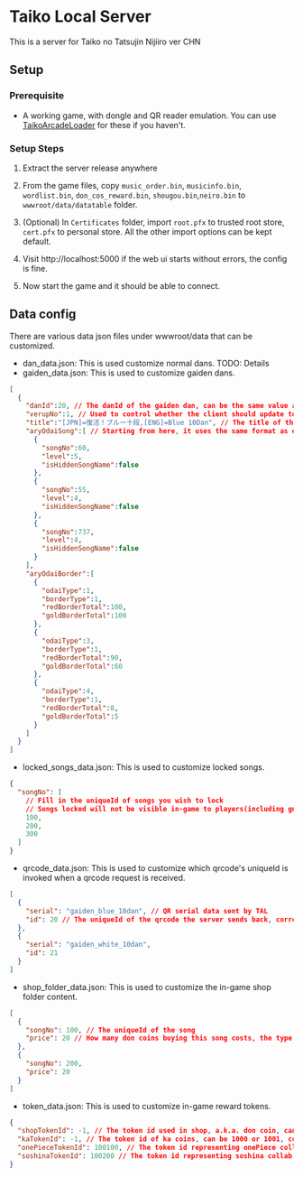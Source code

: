 # Taiko Local Server

This is a server for Taiko no Tatsujin Nijiiro ver CHN

## Setup

### Prerequisite

- A working game, with dongle and QR reader emulation. You can use [TaikoArcadeLoader](https://github.com/BroGamer4256/TaikoArcadeLoader) for these if you haven't.

### Setup Steps

1. Extract the server release anywhere

2. From the game files, copy `music_order.bin`, `musicinfo.bin`, `wordlist.bin`, `don_cos_reward.bin`, `shougou.bin`,`neiro.bin` to `wwwroot/data/datatable` folder.

3. (Optional) In `Certificates` folder, import `root.pfx` to trusted root store, `cert.pfx` to personal store. All the other import options can be kept default.

4. Visit http://localhost:5000 if the web ui starts without errors, the config is fine.
   
5. Now start the game and it should be able to connect.

## Data config

There are various data json files under wwwroot/data that can be customized.

- dan_data.json: This is used customize normal dans. TODO: Details
- gaiden_data.json: This is used to customize gaiden dans.
```json
[
  {
    "danId":20, // The danId of the gaiden dan, can be the same value as normal dans, but has to be unique in all gaidens
    "verupNo":1, // Used to control whether the client should update to a new dan when offline cache files are still present
    "title":"[JPN]=復活！ブルー十段,[ENG]=Blue 10Dan", // The title of the gaiden dan, which will be displayed when scanning the QR code and in dani select interface. Use language code to specify each language's entry. [JPN], [CHS], [CHT], [KOR], [ENG] are supported. Use comma to separate each language's entry.
    "aryOdaiSong":[ // Starting from here, it uses the same format as dan_data.json
      {
        "songNo":60,
        "level":5,
        "isHiddenSongName":false
      },
      {
        "songNo":55,
        "level":4,
        "isHiddenSongName":false
      },
      {
        "songNo":737,
        "level":4,
        "isHiddenSongName":false
      }
    ],
    "aryOdaiBorder":[
      {
        "odaiType":1,
        "borderType":1,
        "redBorderTotal":100,
        "goldBorderTotal":100
      },
      {
        "odaiType":3,
        "borderType":1,
        "redBorderTotal":90,
        "goldBorderTotal":60
      },
      {
        "odaiType":4,
        "borderType":1,
        "redBorderTotal":8,
        "goldBorderTotal":5
      }
    ]
  }
]
```
- locked_songs_data.json: This is used to customize locked songs.
```json
{
  "songNo": [
    // Fill in the uniqueId of songs you wish to lock
    // Songs locked will not be visible in-game to players(including guest) without the corresponding entry in UnlockedSongIdList in UserData, but may still show up in the shop folder
    100,
    200,
    300
  ]
}
```
- qrcode_data.json: This is used to customize which qrcode's uniqueId is invoked when a qrcode request is received.
```json
[
  {
    "serial": "gaiden_blue_10dan", // QR serial data sent by TAL
    "id": 20 // The uniqueId of the qrcode the server sends back, corresponding to the uniqueId in qrcode_info.bin in the client's datatable
  },
  {
    "serial": "gaiden_white_10dan",
    "id": 21
  }
]
```
- shop_folder_data.json: This is used to customize the in-game shop folder content.
```json
[
  {
    "songNo": 100, // The uniqueId of the song
    "price": 20 // How many don coins buying this song costs, the type of don coin is specified by token_data.json
  },
  {
    "songNo": 200,
    "price": 20
  }
]
```
- token_data.json: This is used to customize in-game reward tokens.
```json
{
  "shopTokenId": -1, // The token id used in shop, a.k.a. don coin, can be from 1 to 11, 1=spring, 2=summer, 3=autumn, 4=winter, 5=spring(again), etc. By default, this is turned off by setting it to -1
  "kaTokenId": -1, // The token id of ka coins, can be 1000 or 1001, corresponding to reward entrys in reward.bin in the client's datatable. By default, this is turned off by setting it to -1
  "onePieceTokenId": 100100, // The token id representing onePiece collab mode's win count, should not be changed
  "soshinaTokenId": 100200 // The token id representing soshina collab mode's win count, should not be changed
}
```